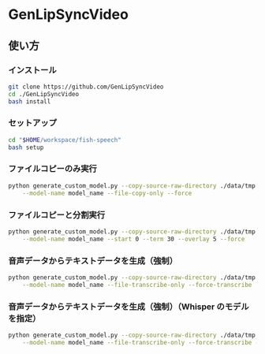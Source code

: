 # GenLipSyncVideo

## 使い方

### インストール

```bash
git clone https://github.com/GenLipSyncVideo
cd ./GenLipSyncVideo
bash install
```

### セットアップ

```bash
cd "$HOME/workspace/fish-speech"
bash setup
```

### ファイルコピーのみ実行

```bash
python generate_custom_model.py --copy-source-raw-directory ./data/tmp \
    --model-name model_name --file-copy-only --force
```

### ファイルコピーと分割実行

```bash
python generate_custom_model.py --copy-source-raw-directory ./data/tmp \
    --model-name model_name --start 0 --term 30 --overlay 5 --force
```

### 音声データからテキストデータを生成（強制）

```bash
python generate_custom_model.py --copy-source-raw-directory ./data/tmp \
    --model-name model_name --file-transcribe-only --force-transcribe
```

### 音声データからテキストデータを生成（強制）（Whisper のモデルを指定）

```bash
python generate_custom_model.py --copy-source-raw-directory ./data/tmp \
    --model-name model_name --file-transcribe-only --force-transcribe --whisper-model-name small
```
